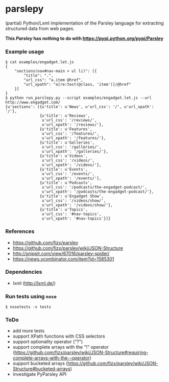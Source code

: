 parslepy
========

(partial) Python/Lxml implementation of the Parsley language for extracting structured data from web pages.

**This *Parsley* has nothing to do with https://pypi.python.org/pypi/Parsley**

### Example usage ###


```
$ cat examples/engadget.let.js 
{
    "sections(nav#nav-main > ul li)": [{
        "title": ".",
        "url_css": "a.item @href",
        "url_xpath": "a[re:test(@class, 'item')]/@href"
    }]
}
$ python run_parslepy.py --script examples/engadget.let.js --url http://www.engadget.com/
{u'sections': [{u'title': u'News', u'url_css': '/', u'url_xpath': '/'},
               {u'title': u'Reviews',
                u'url_css': '/reviews/',
                u'url_xpath': '/reviews/'},
               {u'title': u'Features',
                u'url_css': '/features/',
                u'url_xpath': '/features/'},
               {u'title': u'Galleries',
                u'url_css': '/galleries/',
                u'url_xpath': '/galleries/'},
               {u'title': u'Videos',
                u'url_css': '/videos/',
                u'url_xpath': '/videos/'},
               {u'title': u'Events',
                u'url_css': '/events/',
                u'url_xpath': '/events/'},
               {u'title': u'Podcasts',
                u'url_css': '/podcasts/the-engadget-podcast/',
                u'url_xpath': '/podcasts/the-engadget-podcast/'},
               {u'title': u'Engadget Show',
                u'url_css': '/videos/show/',
                u'url_xpath': '/videos/show/'},
               {u'title': u'Topics',
                u'url_css': '#nav-topics',
                u'url_xpath': '#nav-topics'}]}

```

### References ###

* https://github.com/fizx/parsley
* https://github.com/fizx/parsley/wiki/JSON-Structure
* http://snipplr.com/view/67016/parsley-spider/
* https://news.ycombinator.com/item?id=1585301

### Dependencies ###

* lxml (http://lxml.de/)
 
### Run tests using `nose` ###

`$ nosetests -v tests`


### ToDo ###

* add more tests
* support XPath functions with CSS selectors
* support optionality operator ("?")
* support complete arrays with the "!" operator (https://github.com/fizx/parsley/wiki/JSON-Structure#requiring-complete-arrays-with-the--operator) 
* support bucketed arrays (https://github.com/fizx/parsley/wiki/JSON-Structure#bucketed-arrays)
* investigate PyParsley API
